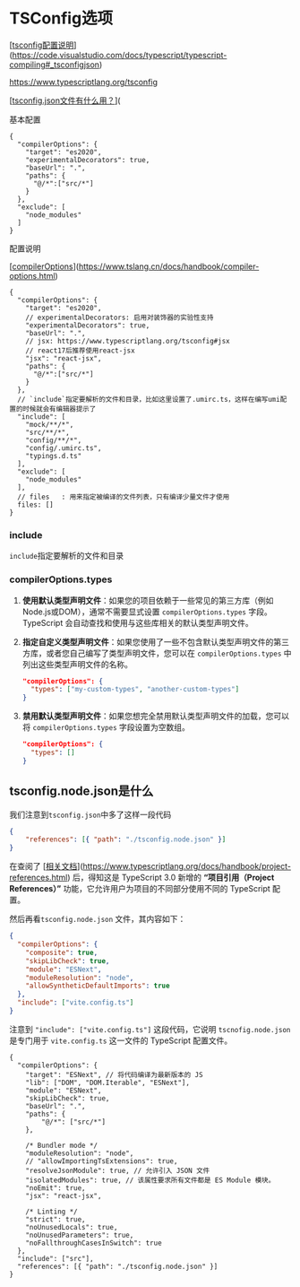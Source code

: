 # TSConfig选项

[[tsconfig配置说明](https://code.visualstudio.com/docs/typescript/typescript-compiling#_tsconfigjson)](https://code.visualstudio.com/docs/typescript/typescript-compiling#_tsconfigjson)

https://www.typescriptlang.org/tsconfig

[[tsconfig.json文件有什么用？](https://fe.ecool.fun/topic/8f02af9e-ae19-40dd-896d-a568cca4b963?orderBy=updateTime&order=desc&tagId=19)](

基本配置

```json5
{
  "compilerOptions": {
    "target": "es2020",
    "experimentalDecorators": true,
    "baseUrl": ".",
    "paths": {
      "@/*":["src/*"]
    }
  },
  "exclude": [
    "node_modules"
  ]
}
```

配置说明

[[compilerOptions](https://www.tslang.cn/docs/handbook/compiler-options.html)](https://www.tslang.cn/docs/handbook/compiler-options.html)

```json5
{
  "compilerOptions": {
    "target": "es2020",
    // experimentalDecorators: 启用对装饰器的实验性支持
    "experimentalDecorators": true,
    "baseUrl": ".",
    // jsx: https://www.typescriptlang.org/tsconfig#jsx
    // react17后推荐使用react-jsx
    "jsx": "react-jsx",
    "paths": {
      "@/*":["src/*"]
    }
  },
  // `include`指定要解析的文件和目录，比如这里设置了.umirc.ts，这样在编写umi配置的时候就会有编辑器提示了
  "include": [
    "mock/**/*",
    "src/**/*",
    "config/**/*",
    "config/.umirc.ts",
    "typings.d.ts"
  ],
  "exclude": [
    "node_modules"
  ],
  // files   : 用来指定被编译的文件列表，只有编译少量文件才使用
  files: []
}
```

### include

`include`指定要解析的文件和目录

### compilerOptions.types

1. **使用默认类型声明文件**：如果您的项目依赖于一些常见的第三方库（例如Node.js或DOM），通常不需要显式设置 `compilerOptions.types` 字段。TypeScript 会自动查找和使用与这些库相关的默认类型声明文件。

2. **指定自定义类型声明文件**：如果您使用了一些不包含默认类型声明文件的第三方库，或者您自己编写了类型声明文件，您可以在 `compilerOptions.types` 中列出这些类型声明文件的名称。

   ```json
   "compilerOptions": {
     "types": ["my-custom-types", "another-custom-types"]
   }
   ```

3. **禁用默认类型声明文件**：如果您想完全禁用默认类型声明文件的加载，您可以将 `compilerOptions.types` 字段设置为空数组。

   ```json
   "compilerOptions": {
     "types": []
   }
   ```

   



## tsconfig.node.json是什么

我们注意到`tsconfig.json`中多了这样一段代码

```json
{
    "references": [{ "path": "./tsconfig.node.json" }]
}
```

在查阅了 [[相关文档](https://www.typescriptlang.org/docs/handbook/project-references.html)](https://www.typescriptlang.org/docs/handbook/project-references.html) 后，得知这是 TypeScript 3.0 新增的 **“项目引用（Project References）”** 功能，它允许用户为项目的不同部分使用不同的 TypeScript 配置。

然后再看`tsconfig.node.json` 文件，其内容如下：

```json
{
  "compilerOptions": {
    "composite": true,
    "skipLibCheck": true,
    "module": "ESNext",
    "moduleResolution": "node",
    "allowSyntheticDefaultImports": true
  },
  "include": ["vite.config.ts"]
}
```

注意到 `"include": ["vite.config.ts"]` 这段代码，它说明 `tscnofig.node.json` 是专门用于 `vite.config.ts` 这一文件的 TypeScript 配置文件。





```json5
{
  "compilerOptions": {
    "target": "ESNext", // 将代码编译为最新版本的 JS
    "lib": ["DOM", "DOM.Iterable", "ESNext"],
    "module": "ESNext",
    "skipLibCheck": true,
    "baseUrl": ".",
    "paths": {
        "@/*": ["src/*"]
    },

    /* Bundler mode */
    "moduleResolution": "node",
    // "allowImportingTsExtensions": true,
    "resolveJsonModule": true, // 允许引入 JSON 文件
    "isolatedModules": true, // 该属性要求所有文件都是 ES Module 模块。
    "noEmit": true,
    "jsx": "react-jsx",

    /* Linting */
    "strict": true,
    "noUnusedLocals": true,
    "noUnusedParameters": true,
    "noFallthroughCasesInSwitch": true
  },
  "include": ["src"],
  "references": [{ "path": "./tsconfig.node.json" }]
}
```